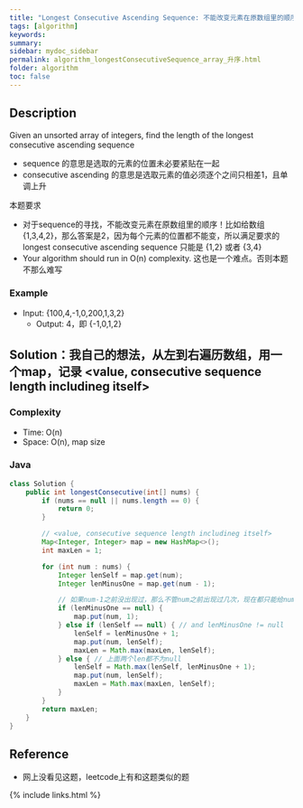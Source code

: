 ```yaml
---
title: "Longest Consecutive Ascending Sequence: 不能改变元素在原数组里的顺序"
tags: [algorithm]
keywords:
summary:
sidebar: mydoc_sidebar
permalink: algorithm_longestConsecutiveSequence_array_升序.html
folder: algorithm
toc: false
---
```


## Description
Given an unsorted array of integers, find the length of the longest consecutive ascending sequence
* sequence 的意思是选取的元素的位置未必要紧贴在一起
* consecutive ascending 的意思是选取元素的值必须逐个之间只相差1，且单调上升

本题要求
* 对于sequence的寻找，不能改变元素在原数组里的顺序！比如给数组 {1,3,4,2}，那么答案是2，因为每个元素的位置都不能变，所以满足要求的 longest 
consecutive ascending sequence 只能是 {1,2} 或者 {3,4}
* Your algorithm should run in O(n) complexity. 这也是一个难点。否则本题不那么难写

### Example
* Input: {100,4,-1,0,200,1,3,2}
  * Output: 4，即 {-1,0,1,2}

## Solution：我自己的想法，从左到右遍历数组，用一个map，记录 <value, consecutive sequence length includineg itself>

### Complexity
* Time: O(n)
* Space: O(n), map size

### Java
```java
class Solution {
    public int longestConsecutive(int[] nums) {
        if (nums == null || nums.length == 0) {
            return 0;
        }

        // <value, consecutive sequence length includineg itself>
        Map<Integer, Integer> map = new HashMap<>();
        int maxLen = 1;

        for (int num : nums) {
            Integer lenSelf = map.get(num);
            Integer lenMinusOne = map.get(num - 1);

            // 如果num-1之前没出现过，那么不管num之前出现过几次，现在都只能给num记长度为 1
            if (lenMinusOne == null) { 
                map.put(num, 1);
            } else if (lenSelf == null) { // and lenMinusOne != null
                lenSelf = lenMinusOne + 1;
                map.put(num, lenSelf);
                maxLen = Math.max(maxLen, lenSelf);
            } else { // 上面两个len都不为null
                lenSelf = Math.max(lenSelf, lenMinusOne + 1);
                map.put(num, lenSelf);
                maxLen = Math.max(maxLen, lenSelf);
            }
        }
        return maxLen;
    }
}
```

## Reference
* 网上没看见这题，leetcode上有和这题类似的题

{% include links.html %}
